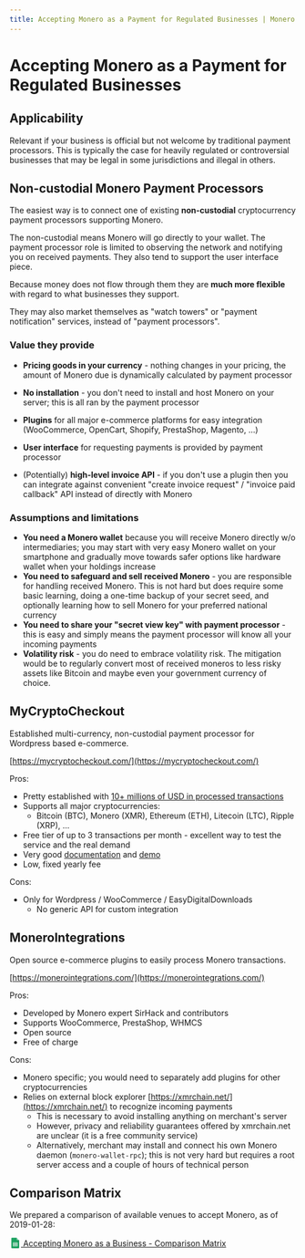 ```yaml
---
title: Accepting Monero as a Payment for Regulated Businesses | Monero Documentation
---
```

# Accepting Monero as a Payment for Regulated Businesses 

## Applicability

Relevant if your business is official but not welcome by traditional payment processors.
This is typically the case for heavily regulated or controversial businesses
that may be legal in some jurisdictions and illegal in others.

## Non-custodial Monero Payment Processors

The easiest way is to connect one of existing **non-custodial**
cryptocurrency payment processors supporting Monero.

The non-custodial means Monero will go directly to your wallet.
The payment processor role is limited to observing the network
and notifying you on received payments. They also tend to support
the user interface piece.

Because money does not flow through them
they are **much more flexible**
with regard to what businesses they support.

They may also market themselves as "watch towers" or "payment notification" services,
instead of "payment processors".

### Value they provide

* **Pricing goods in your currency** - nothing changes in your pricing, the amount of Monero due is dynamically calculated by payment processor

* **No installation** - you don't need to install and host Monero on your server; this is all ran by the payment processor

* **Plugins** for all major e-commerce platforms for easy integration (WooCommerce, OpenCart, Shopify, PrestaShop, Magento, ...)

* **User interface** for requesting payments is provided by payment processor

* (Potentially) **high-level invoice API** - if you don't use a plugin then you can integrate against convenient "create invoice request" / "invoice paid callback" API instead of directly with Monero

### Assumptions and limitations

* **You need a Monero wallet** because you will receive Monero directly w/o intermediaries;
  you may start with very easy Monero wallet on your smartphone
  and gradually move towards safer options like hardware wallet
  when your holdings increase
* **You need to safeguard and sell received Monero** - you are responsible for handling received Monero.
  This is not hard but does require some basic learning, doing a one-time backup of your secret seed,
  and optionally learning how to sell Monero for your preferred national currency
* **You need to share your "secret view key" with payment processor** - this is easy and simply means the payment processor will know all your incoming payments
* **Volatility risk** - you do need to embrace volatility risk. The mitigation would be to regularly convert most of received moneros to less risky assets like Bitcoin and maybe even your government currency of choice.


## MyCryptoCheckout

Established multi-currency, non-custodial payment processor for Wordpress based e-commerce.

[https://mycryptocheckout.com/](https://mycryptocheckout.com/)

Pros:

* Pretty established with [10+ millions of USD in processed transactions](https://mycryptocheckout.com/stats/) 
* Supports all major cryptocurrencies:
    * Bitcoin (BTC), Monero (XMR), Ethereum (ETH), Litecoin (LTC), Ripple (XRP), ...
* Free tier of up to 3 transactions per month - excellent way to test the service and the real demand
* Very good [documentation](https://mycryptocheckout.com/doc/installation/) and [demo](https://wpdemo.mycryptocheckout.com/)
* Low, fixed yearly fee

Cons:

* Only for Wordpress / WooCommerce / EasyDigitalDownloads
  * No generic API for custom integration

## MoneroIntegrations

Open source e-commerce plugins to easily process Monero transactions.

[https://monerointegrations.com/](https://monerointegrations.com/)

Pros:

* Developed by Monero expert SirHack and contributors
* Supports WooCommerce, PrestaShop, WHMCS
* Open source
* Free of charge

Cons:

* Monero specific; you would need to separately add plugins for other cryptocurrencies
* Relies on external block explorer [https://xmrchain.net/](https://xmrchain.net/) to recognize incoming payments
    * This is necessary to avoid installing anything on merchant's server
    * However, privacy and reliability guarantees offered by xmrchain.net are unclear (it is a free community service)
    * Alternatively, merchant may install and connect his own Monero daemon (`monero-wallet-rpc`); this is not very hard but requires a root server access and a couple of hours of technical person

## Comparison Matrix

We prepared a comparison of available venues to accept Monero, as of 2019-01-28:

[<img src="/images/sheets-icon.png" width="20px" height="20px" style="margin-bottom: -4px;" /> Accepting Monero as a Business - Comparison Matrix](/r/accepting-monero-comparison-matrix)
